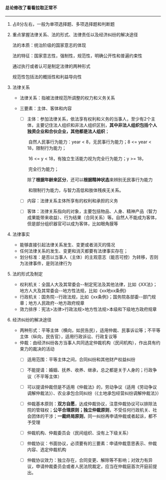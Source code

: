 #### 总论修改了看看拉取正常不

------

1. 占8分左右，一般为单项选择题、多项选择题和判断题

2. 重点掌握法律关系、法的形式、法律责任以及经济纠纷的解决途径
   
   法的本质：统治阶级的国家意志的体现
   
   法的特征：国家意志性，强制性，规范性，明确公开性和普遍约束性

   通过执行或者认可是制定法律的两种形式
   
   规范性包括法的概括性和利益导向性
   
3. 法律关系

   - 法律关系：指被法律规范所调整的权力和义务关系

   - 三要素：主体、客体和内容

     - [ ] 主体：参加法律关系，依法享有权利和义务的当事人，至少有2个主体，主要记住法人组织和非法人组织区别，**其中非法人组织包括个人独资企业和合伙企业，其他都是法人组织**；

       ​		   自然人民事行为能力：year < 8，无民事行为能力；8 <= year < 18，限制行为能力；

       ​											 16 <= y < 18，有独立生活能力视为完全行为能力；y >= 18，

       ​											  完全行为能力；

       ​											 除了**根据年龄来区分**，还可以**根据精神状态**来辨别无民事行为能力

       ​											  和限制行为能力，与智力高低和肢体残疾无关系。

     - [ ] 内容：法律关系主体所享有的权利和承担的义务

     - [ ] 客体：法律关系指向的对象，主要包括物品、人身、精神产品（智力成果能带来收益）、行为结果（合同关系）等。自然人不能成为客体，但是部分组织器官可以成为客体，比如眼角膜等

4. 法律事实

   - 能够直接引起法律关系发生、变更或者消灭的情况
   - 任何法律关系的发生、变更和消灭都要有法律事实存在；
   - 划分标准：是否以当事人（主体）的主观意志（能否可控）为转移，否则为法律事件，是则法律行为
   
5. 法的形式及制定

   - 权利机关：全国人大及其常委会--制定宪法及其他法律，比如《XX法》；地方人大及其常委会--地方性法规，比如《xx地xx条例》
   - 行政机关：国务院--行政法规，比如《xx条例》；国务院各部委--部门规章；地方人民政府--地方政府规章
   - 效力排序：宪法>法律>行政法规>地方性法规>本级和下级地方政府规章

6. 经济纠纷的解决途径

   - 两种形式：平等主体（横向，如民告民），适用仲裁、民事诉讼等；不平等主体（纵向，民告官），适用行政诉讼、行政复议等
   - 仲裁：由经济纠纷各方当事人共同选定仲裁机构（民间机构），作出具有约束力的裁决的活动
     - [ ] 适用范围：平等主体之间，合同纠纷和其他财产权益纠纷
     - [ ] 不能提请：婚姻、抚养、收养、继承，总之都是关于人身的；行政争议（不平等主体）
     - [ ] 可以提请仲裁但是不适用《仲裁法》的，劳动争议（适用《劳动争议调解仲裁法》）、农业承包合同纠纷（《土地承包经营纠纷调解仲裁法》）
     - [ ] 仲裁基本原则：**双方自愿**，达成仲裁协议，注意仲裁协议可以排除法院的管辖权；**公平合理原则；独立仲裁原则**，不受任何行政机关、社会团体的干涉；**一裁终局原则**，同一纠纷再申请仲裁或者起诉，都不予受理
     - [ ] 仲裁机构、仲裁委员会（民间组织、没有上下级关系）
     - [ ] 仲裁协议：书面协议，必须要有的三要素：申请仲裁意思表示、仲裁内容、选定仲裁机构
     - [ ] 仲裁协议效力：独立存在，合同变更、解除等不影响；对效力有异议，申请仲裁委员会或者人民法院裁定，应当在仲裁庭首次开庭前提出。







